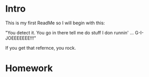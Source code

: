# Intro

This is my first ReadMe so I will begin with this:

"You detect it. You go in there tell me do stuff I don runnin' ... G-I-JOEEEEEEE!!!"

If you get that refernce, you rock.

# Homework